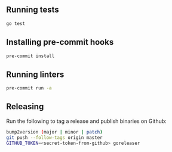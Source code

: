 ## Running tests
```bash
go test
```

## Installing pre-commit hooks
```bash
pre-commit install
```

## Running linters
```bash
pre-commit run -a
```

## Releasing
Run the following to tag a release and publish binaries on Github:
```bash
bump2version (major | minor | patch)
git push --follow-tags origin master
GITHUB_TOKEN=<secret-token-from-github> goreleaser
```
